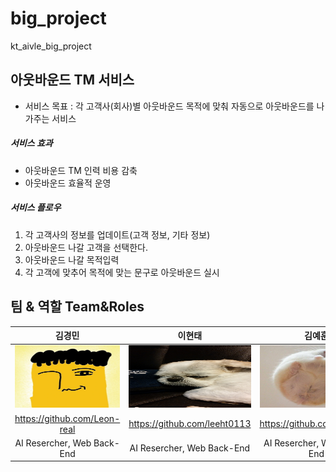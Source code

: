# big_project
kt_aivle_big_project

## 아웃바운드 TM 서비스
- 서비스 목표 : 각 고객사(회사)별 아웃바운드 목적에 맞춰 자동으로 아웃바운드를 나가주는 서비스

##### 서비스 효과
- 아웃바운드 TM 인력 비용 감축
- 아웃바운드 효율적 운영

##### 서비스 플로우
1. 각 고객사의 정보를 업데이트(고객 정보, 기타 정보)
2. 아웃바운드 나갈 고객을 선택한다.
3. 아웃바운드 나갈 목적입력
4. 각 고객에 맞추어 목적에 맞는 문구로 아웃바운드 실시

## 팀 & 역할 Team&Roles
|김경민|이현태|김예훈|노민성|김현정|조민지|
|:---:|:---:|:---:|:---:|:---:|:---:|
|<img src="/readme_files/GyungMin.png" width="400" height="100"/>|<img src="/readme_files/HyungTae.jpeg" width="400" height="100"/>|<img src="/readme_files/yeahun.jpeg" width="400" height="100"/>|<img src="/readme_files/minseung.png" width="400" height="100"/>|<img src="/readme_files/hyungjung.jpeg" width="400" height="100"/>|<img src="/readme_files/minG.jpeg" width="400" height="100"/>|
|https://github.com/Leon-real|https://github.com/leeht0113|https://github.com/yhkimox|https://github.com/maatanyy|https://github.com/hyeon8922|https://github.com/hahahoho0320|
|AI Resercher, Web Back-End|AI Resercher, Web Back-End|AI Resercher, Web Front-End|AI Resercher, Web Back-End|AI Resercher, Web Front-End|AI Resercher, Web Back-End|